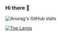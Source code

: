 ### Hi there 👋

![Anurag's GitHub stats](https://github-readme-stats.vercel.app/api?username=reinexxism&show_icons=true&theme=tokyonight)

[![Top Langs](https://github-readme-stats.vercel.app/api/top-langs/?username=reinexxism)](https://github.com/anuraghazra/github-readme-stats)

<!--
**reinexxism/reinexxism** is a ✨ _special_ ✨ repository because its `README.md` (this file) appears on your GitHub profile.

Here are some ideas to get you started:

- 🔭 I’m currently working on ...
- 🌱 I’m currently learning ...
- 👯 I’m looking to collaborate on ...
- 🤔 I’m looking for help with ...
- 💬 Ask me about ...
- 📫 How to reach me: ...
- 😄 Pronouns: ...
- ⚡ Fun fact: ...
-->
